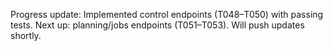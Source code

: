 Progress update: Implemented control endpoints (T048–T050) with passing tests. Next up: planning/jobs endpoints (T051–T053). Will push updates shortly.